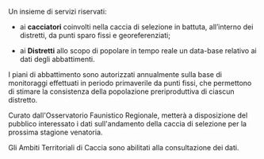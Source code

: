 Un insieme di servizi riservati:

 - ai **cacciatori** coinvolti nella caccia di selezione in battuta, all’interno dei distretti, da punti sparo fissi e georeferenziati;

 - ai **Distretti** allo scopo di popolare in tempo reale un data-base relativo ai dati degli abbattimenti.

I piani di abbattimento sono autorizzati annualmente sulla base di monitoraggi effettuati in periodo primaverile da punti fissi, che permettono di stimare la consistenza della popolazione preriproduttiva di ciascun distretto.

Curato dall'Osservatorio Faunistico Regionale, metterà a disposizione del pubblico interessato i dati sull'andamento della caccia di selezione per la prossima stagione venatoria.

Gli Ambiti Territoriali di Caccia sono abilitati alla consultazione dei dati.
